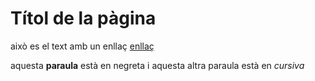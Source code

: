 # Títol de la pàgina

això es el text amb un enllaç [enllaç](http://example.cat)

aquesta **paraula** està en negreta i aquesta altra paraula està en *cursiva*

